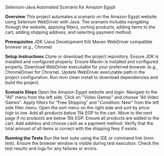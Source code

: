 Selenium-Java Automated Scenario for Amazon Egypt

**Overview**
This project automates a scenario on the Amazon Egypt website using Selenium WebDriver with Java. The scenario includes navigating through the website, applying filters, sorting products, adding items to the cart, adding shipping address, and selecting payment method.

**Prerequisites**
JDK (Java Development Kit)
Maven
WebDriver compatible browser (e.g., Chrome)


**Setup Instructions**
Clone or download the project repository.
Ensure JDK is installed and configured properly.
Ensure Maven is installed and configured properly.
Download WebDriver executable for your preferred browser (e.g., ChromeDriver for Chrome).
Update WebDriver executable path in the project configuration.
Run mvn clean install to download dependencies and build the project.

**Scenario Steps**
Open the Amazon Egypt website and login.
Navigate to the "All" menu from the left side.
Click on "Video Games" and choose "All Video Games".
Apply filters for "Free Shipping" and "Condition: New" from the left side filter menu.
Open the sort menu on the right side and sort by price: high to low.
Add all products below 15k EGP to the cart. Move to the next page if no products are below 15k EGP.
Ensure all products are added to the cart.
Add address and choose cash as a payment method.
Verify that the total amount of all items is correct with the shipping fees if exists.

**Running the Tests**
Run the test suite using the IDE or command line (mvn test).
Ensure the browser window is visible during test execution.
Check the test results and logs for any failures or errors.